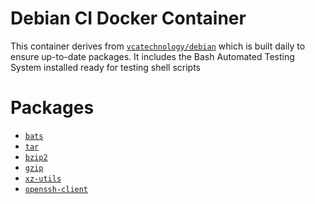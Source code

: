 # Debian CI Docker Container

This container derives from
[`vcatechnology/debian`](https://hub.docker.com/r/vcatechnology/debian) which
is built daily to ensure up-to-date packages. It includes the Bash Automated
Testing System installed ready for testing shell scripts

# Packages

  * [`bats`](https://packages.debian.org/search?suite=default&section=all&arch=any&searchon=names&keywords=bats)
  * [`tar`](https://packages.debian.org/search?suite=default&section=all&arch=any&searchon=names&keywords=tar)
  * [`bzip2`](https://packages.debian.org/search?suite=default&section=all&arch=any&searchon=names&keywords=bzip2)
  * [`gzip`](https://packages.debian.org/search?suite=default&section=all&arch=any&searchon=names&keywords=gzip)
  * [`xz-utils`](https://packages.debian.org/search?suite=default&section=all&arch=any&searchon=names&keywords=xz-utils)
  * [`openssh-client`](https://packages.debian.org/search?suite=default&section=all&arch=any&searchon=names&keywords=openssh-client)
